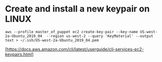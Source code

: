 # Create and install a new keypair on LINUX
```
aws --profile master_of_puppet ec2 create-key-pair --key-name US-west-2a-Ubuntu_2019_04  --region us-west-2 --query 'KeyMaterial' --output text > ~/.ssh/US-west-2a-Ubuntu_2019_04.pem
```
[https://docs.aws.amazon.com/cli/latest/userguide/cli-services-ec2-keypairs.html]
